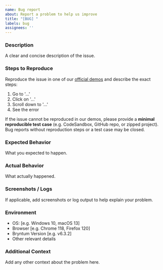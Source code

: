 ```yaml
---
name: Bug report
about: Report a problem to help us improve
title: "[BUG] "
labels: bug
assignees: ''
---
```


### Description
A clear and concise description of the issue.

### Steps to Reproduce
Reproduce the issue in one of our [official demos](https://bryntum.com/examples) and describe the exact steps:

1. Go to '...'
2. Click on '...'
3. Scroll down to '...'
4. See the error

If the issue cannot be reproduced in our demos, please provide a **minimal reproducible test case** (e.g. CodeSandbox, GitHub repo, or zipped project). Bug reports without reproduction steps or a test case may be closed.

### Expected Behavior
What you expected to happen.

### Actual Behavior
What actually happened.

### Screenshots / Logs
If applicable, add screenshots or log output to help explain your problem.

### Environment
- OS: [e.g. Windows 10, macOS 13]
- Browser [e.g. Chrome 118, Firefox 120]
- Bryntum Version [e.g. v6.3.2]
- Other relevant details

### Additional Context
Add any other context about the problem here.